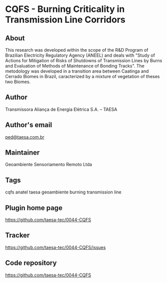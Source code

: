# CQFS - Burning Criticality in Transmission Line Corridors


## About
This research was developed within the scope of the R&D Program of Brazilian Electricity Regulatory Agency (ANEEL) and deals with "Study of Actions for Mitigation of Risks of Shutdowns of Transmission Lines by Burns and Evaluation of Methods of Maintenance of Bonding Tracks". The metodology was developed in a transition area between Caatinga and Cerrado Biomes in Brazil, caracterized by a mixture of vegetation of theses two Biomes.


## Author
Transmissora Aliança de Energia Elétrica S.A. – TAESA


## Author's email
ped@taesa.com.br


## Maintainer
Geoambiente Sensoriamento Remoto Ltda


## Tags
cqfs anatel taesa geoambiente burning transmission line


## Plugin home page
https://github.com/taesa-tec/0044-CQFS


## Tracker
https://github.com/taesa-tec/0044-CQFS/issues


## Code repository
https://github.com/taesa-tec/0044-CQFS
